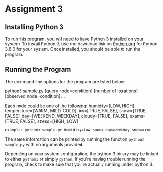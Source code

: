 # Assignment 3

## Installing Python 3

To run this program, you will need to have Python 3 installed on your system.
To install Python 3, use the download link on [Python.org](https://www.python.org)
for Python 3.6.0 for your system. Once installed, you should be able to run the program.

## Running the Program

The command line options for the program are listed below.

  python3 sample.py [query node=condition] [number of iterations] [observed node=condition] ...

Each node could be one of the following:
    humidity=[LOW, HIGH], temperature=[WARM, MILD, COLD], icy=[TRUE, FALSE],
    snow=[TRUE, FALSE], day=[WEEKEND, WEEKDAY], cloudy=[TRUE, FALSE],
    exams=[TRUE, FALSE], stress=[HIGH, LOW]

    Example: python3 sample.py humidity=low 50000 day=weekday snow=true

The same information can be printed by running the function `python3 sample.py` with no arguments provided.

Depending on your system configuration, the python 3 binary may be linked to either
`python3` or simply `python`. If you're having trouble running the program, check to make
sure that you're actually running under python 3.